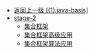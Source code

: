- [返回上一级 [(1).java-basis]](java-notes/(1).java-basis/)
- [stage-2](java-notes/(1).java-basis/stage-2/)
  - [集合框架](java-notes/(1).java-basis/stage-2/集合框架.md)
  - [集合框架高级应用](java-notes/(1).java-basis/stage-2/集合框架高级应用.md)
  - [集合框架算法应用](java-notes/(1).java-basis/stage-2/集合框架算法应用.md)
